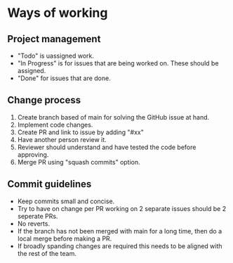 # Ways of working

## Project management
* "Todo" is uassigned work.
* "In Progress" is for issues that are being worked on. These should be assigned.
* "Done" for issues that are done.

## Change process
1. Create branch based of main for solving the GitHub issue at hand.
2. Implement code changes.
3. Create PR and link to issue by adding "#xx"
4. Have another person review it.
5. Reviewer should understand and have tested the code before approving.
6. Merge PR using "squash commits" option.

## Commit guidelines
* Keep commits small and concise.
* Try to have on change per PR working on 2 separate issues should be 2 seperate PRs.
* No reverts.
* If the branch has not been merged with main for a long time, then do a local merge before making a PR.
* If broadly spanding changes are required this needs to be aligned with the rest of the team.